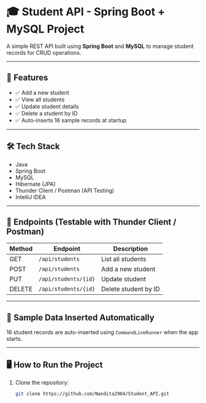 # 🎓 Student API - Spring Boot + MySQL Project

A simple REST API built using **Spring Boot** and **MySQL** to manage student records for CRUD operations.

---

## 🚀 Features

- ✅ Add a new student
- ✅ View all students
- ✅ Update student details
- ✅ Delete a student by ID
- ✅ Auto-inserts 16 sample records at startup

---

## 🛠️ Tech Stack

- Java
- Spring Boot
- MySQL
- Hibernate (JPA)
- Thunder Client / Postman (API Testing)
- IntelliJ IDEA

---

## 📂 Endpoints (Testable with Thunder Client / Postman)

| Method | Endpoint             | Description           |
|--------|----------------------|-----------------------|
| GET    | `/api/students`      | List all students     |
| POST   | `/api/students`      | Add a new student     |
| PUT    | `/api/students/{id}` | Update student        |
| DELETE | `/api/students/{id}` | Delete student by ID  |

---

## 🧪 Sample Data Inserted Automatically

16 student records are auto-inserted using `CommandLineRunner` when the app starts.

---

## 🖥️ How to Run the Project

1. Clone the repository:
   ```bash
   git clone https://github.com/Nandita2904/Student_API.git
